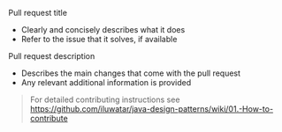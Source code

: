 
Pull request title

- Clearly and concisely describes what it does
- Refer to the issue that it solves, if available


Pull request description

- Describes the main changes that come with the pull request
- Any relevant additional information is provided



> For detailed contributing instructions see https://github.com/iluwatar/java-design-patterns/wiki/01.-How-to-contribute
